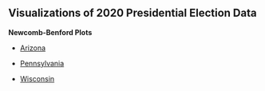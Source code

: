 ## Visualizations of 2020 Presidential Election Data

**Newcomb-Benford Plots**

* [Arizona](plot/az/nb/)

* [Pennsylvania](plot/pa/nb/)

* [Wisconsin](plot/wi/nb/)
